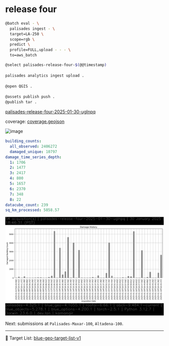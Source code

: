 # release four

```bash
@batch eval - \
  palisades ingest - \
  target=LA-250 \
  scope=rgb \
  predict \
  profile=FULL,upload - - - \
  to=aws_batch
```

```bash
@select palisades-release-four-$(@@timestamp)

palisades analytics ingest upload .

@open QGIS .

@assets publish push .
@publish tar .
```


[palisades-release-four-2025-01-30-uglnpq](https://kamangir-public.s3.ca-central-1.amazonaws.com/palisades-release-four-2025-01-30-uglnpq.tar.gz)

coverage: [coverage.geojson](https://github.com/kamangir/assets/blob/main/palisades-release-four-2025-01-30-uglnpq/coverage.geojson)

![image](https://github.com/kamangir/assets/blob/main/palisades-release-four-2025-01-30-uglnpq/QGIS.png?raw=true)

```yaml
building_counts:
  all_observed: 2406272
  damaged_unique: 10797
damage_time_series_depth:
  1: 1706
  2: 1477
  3: 2417
  4: 800
  5: 1657
  6: 2370
  7: 348
  8: 22
datacube_count: 239
sq_km_processed: 5858.57

```

![image](https://github.com/kamangir/assets/blob/main/palisades-release-four-2025-01-30-uglnpq/damage-history.png?raw=true)

Next: submissions at `Palisades-Maxar-100`, `Altadena-100`.

---

🎯 Target List: [blue-geo-target-list-v1](https://kamangir-public.s3.ca-central-1.amazonaws.com/blue-geo-target-list-v1.tar.gz)

